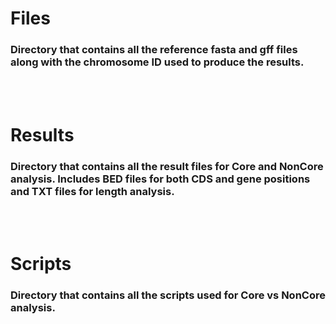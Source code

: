 # Files
### Directory that contains all the reference fasta and gff files along with the chromosome ID used to produce the results.

<br></br>

# Results
### Directory that contains all the result files for Core and NonCore analysis. Includes BED files for both CDS and gene positions and TXT files for length analysis. 

<br></br>

# Scripts
### Directory that contains all the scripts used for Core vs NonCore analysis. 

